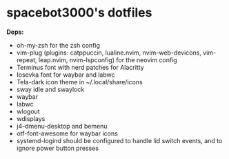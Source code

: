 # spacebot3000's dotfiles

**Deps:** 

- oh-my-zsh for the zsh config
- vim-plug (plugins: catppuccin, lualine.nvim, nvim-web-devicons, vim-repeat, leap.nvim, nvim-lspconfig) for the neovim config
- Terminus font with nerd patches for Alacritty
- Iosevka font for waybar and labwc
- Tela-dark icon theme in ~/.local/share/icons
- sway idle and swaylock
- waybar
- labwc
- wlogout
- wdisplays
- j4-dmenu-desktop and bemenu
- otf-font-awesome for waybar icons
- systemd-logind should be configured to handle lid switch events, and to ignore power button presses
